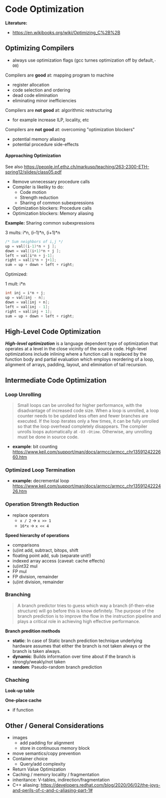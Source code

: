# Code Optimization



**Literature:**

- https://en.wikibooks.org/wiki/Optimizing_C%2B%2B



## Optimizing Compilers

- always use optimization flags (gcc turnes optimization off by default,`-O0`)



Compilers are **good** at: mapping program to machine

- register allocation
- code selection and ordering
- dead code elimination
- eliminating minor inefficiencies

Compilers are **not good** at: algorithmic restructuring

- for example increase ILP, locality, etc

Compilers are **not good** at: overcoming "optimization blockers"

- potential memory aliasing
- potential procedure side-effects



#### Approaching Optimization

See also https://people.inf.ethz.ch/markusp/teaching/263-2300-ETH-spring12/slides/class05.pdf

- Remove unnecessary procedure calls
- Compiler is likeliky to do:
  - Code motion
  - Strength reduction
  - Sharing of common subexpressions
- Optimization blockers: Procedure calls
- Optimization blockers: Memory aliasing





**Example:** Sharing common subexpressions

3 mults: i*n, (i–1)*n, (i+1)*n

```cpp
/* Sum neighbors of i,j */
up = val[(i-1)*n + j ];
down = val[(i+1)*n + j ];
left = val[i*n + j-1];
right = val[i*n + j+1];
sum = up + down + left + right;
```

Optimized:

1 mult: i*n

```cpp
int inj = i*n + j;
up = val[inj - n];
down = val[inj + n];
left = val[inj - 1];
right = val[inj + 1];
sum = up + down + left + right;
```





## High-Level Code Optimization

***High-level optimization*** is a language dependent type of optimization that operates at a level in the close vicinity of the source code. High-level optimizations include inlining where a function call is replaced by the function body and partial evaluation which employs reordering of a loop, alignment of arrays, padding, layout, and elimination of tail recursion.







## Intermediate Code Optimization



### Loop Unrolling

> Small loops can be unrolled for higher performance, with the disadvantage of increased code size. When a loop is unrolled, a loop counter needs to be updated less often and fewer branches are executed. If the loop iterates only a few times, it can be fully unrolled so that the loop overhead completely disappears. The compiler unrolls loops automatically at `-O3` `-Otime`. Otherwise, any unrolling must be done in source code.

- **example**: bit counting https://www.keil.com/support/man/docs/armcc/armcc_chr1359124222660.htm



### Optimized Loop Termination

- **example:** decremental loop https://www.keil.com/support/man/docs/armcc/armcc_chr1359124222426.htm



### Operation Strength Reduction

- replace operators
  -  `x / 2` →  `x >> 1`
  - `16*x` → `x << 4`



**Speed hierarchy of operations**

- comparisons
- (u)int add, subtract, bitops, shift
- floating point add, sub (separate unit!)
- indexed array access (caveat: cache effects)
- (u)int32 mul
- FP mul
- FP division, remainder
- (u)int division, remainder









### Branching

>  A branch predictor tries to guess which way a branch (if-then-else structure) will go before this is know definitely. The purpose of the branch prediction is to improve the flow in the instruction pipeline and plays a critical role in achieving high effective performance.



**Branch predition methods**

- **static**: In case of Static branch prediction technique underlying hardware assumes that either the branch is not taken always or the branch is taken always.
- **dynamic**: Builds information over time about if the branch is strongly/weakly/not taken
- **random**: Pseudo-random branch prediction



### Chaching



**Look-up table**





**One-place cache**

- if function









## Other / General Considerations



- images
  - add padding for alignment
  - store in continuous memory block
- move semantics/copy prevention
- Container choice
  - Query/add complexity
- Return Value Optimization
- Caching / memory locality / fragmentation
- inheritance: V-tables, indirection/fragmentation
- C++ aliasing: https://developers.redhat.com/blog/2020/06/02/the-joys-and-perils-of-c-and-c-aliasing-part-1#
